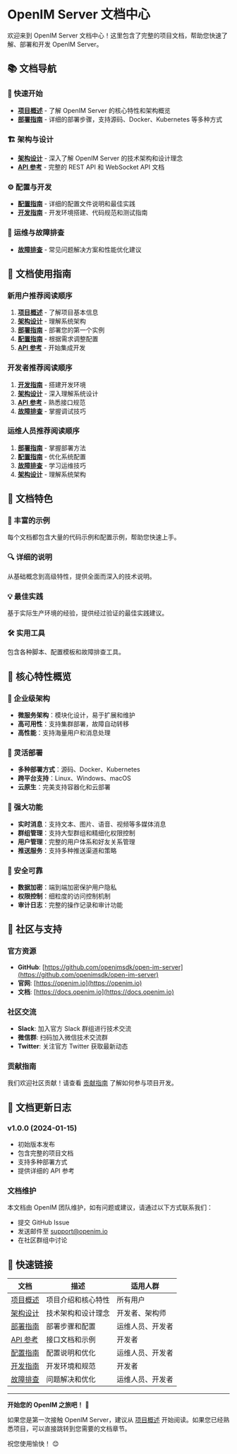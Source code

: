 # OpenIM Server 文档中心

欢迎来到 OpenIM Server 文档中心！这里包含了完整的项目文档，帮助您快速了解、部署和开发 OpenIM Server。

## 📚 文档导航

### 🚀 快速开始
- **[项目概述](README.md)** - 了解 OpenIM Server 的核心特性和架构概览
- **[部署指南](deployment-guide.md)** - 详细的部署步骤，支持源码、Docker、Kubernetes 等多种方式

### 🏗️ 架构与设计
- **[架构设计](architecture.md)** - 深入了解 OpenIM Server 的技术架构和设计理念
- **[API 参考](api-reference.md)** - 完整的 REST API 和 WebSocket API 文档

### ⚙️ 配置与开发
- **[配置指南](configuration-guide.md)** - 详细的配置文件说明和最佳实践
- **[开发指南](development-guide.md)** - 开发环境搭建、代码规范和测试指南

### 🔧 运维与故障排查
- **[故障排查](troubleshooting.md)** - 常见问题解决方案和性能优化建议

## 🎯 文档使用指南

### 新用户推荐阅读顺序

1. **[项目概述](README.md)** - 了解项目基本信息
2. **[架构设计](architecture.md)** - 理解系统架构
3. **[部署指南](deployment-guide.md)** - 部署您的第一个实例
4. **[配置指南](configuration-guide.md)** - 根据需求调整配置
5. **[API 参考](api-reference.md)** - 开始集成开发

### 开发者推荐阅读顺序

1. **[开发指南](development-guide.md)** - 搭建开发环境
2. **[架构设计](architecture.md)** - 深入理解系统设计
3. **[API 参考](api-reference.md)** - 熟悉接口规范
4. **[故障排查](troubleshooting.md)** - 掌握调试技巧

### 运维人员推荐阅读顺序

1. **[部署指南](deployment-guide.md)** - 掌握部署方法
2. **[配置指南](configuration-guide.md)** - 优化系统配置
3. **[故障排查](troubleshooting.md)** - 学习运维技巧
4. **[架构设计](architecture.md)** - 理解系统架构

## 📖 文档特色

### 🎨 丰富的示例
每个文档都包含大量的代码示例和配置示例，帮助您快速上手。

### 🔍 详细的说明
从基础概念到高级特性，提供全面而深入的技术说明。

### 💡 最佳实践
基于实际生产环境的经验，提供经过验证的最佳实践建议。

### 🛠️ 实用工具
包含各种脚本、配置模板和故障排查工具。

## 🌟 核心特性概览

### 🏢 企业级架构
- **微服务架构**：模块化设计，易于扩展和维护
- **高可用性**：支持集群部署，故障自动转移
- **高性能**：支持海量用户和消息处理

### 🔧 灵活部署
- **多种部署方式**：源码、Docker、Kubernetes
- **跨平台支持**：Linux、Windows、macOS
- **云原生**：完美支持容器化和云部署

### 🚀 强大功能
- **实时消息**：支持文本、图片、语音、视频等多媒体消息
- **群组管理**：支持大型群组和精细化权限控制
- **用户管理**：完整的用户体系和好友关系管理
- **推送服务**：支持多种推送渠道和策略

### 🔐 安全可靠
- **数据加密**：端到端加密保护用户隐私
- **权限控制**：细粒度的访问控制机制
- **审计日志**：完整的操作记录和审计功能

## 🤝 社区与支持

### 官方资源
- **GitHub**: [https://github.com/openimsdk/open-im-server](https://github.com/openimsdk/open-im-server)
- **官网**: [https://openim.io](https://openim.io)
- **文档**: [https://docs.openim.io](https://docs.openim.io)

### 社区交流
- **Slack**: 加入官方 Slack 群组进行技术交流
- **微信群**: 扫码加入微信技术交流群
- **Twitter**: 关注官方 Twitter 获取最新动态

### 贡献指南
我们欢迎社区贡献！请查看 [贡献指南](https://github.com/openimsdk/open-im-server/blob/main/CONTRIBUTING.md) 了解如何参与项目开发。

## 📝 文档更新日志

### v1.0.0 (2024-01-15)
- 初始版本发布
- 包含完整的项目文档
- 支持多种部署方式
- 提供详细的 API 参考

### 文档维护
本文档由 OpenIM 团队维护，如有问题或建议，请通过以下方式联系我们：
- 提交 GitHub Issue
- 发送邮件至 support@openim.io
- 在社区群组中讨论

## 🔖 快速链接

| 文档 | 描述 | 适用人群 |
|------|------|----------|
| [项目概述](README.md) | 项目介绍和核心特性 | 所有用户 |
| [架构设计](architecture.md) | 技术架构和设计理念 | 开发者、架构师 |
| [部署指南](deployment-guide.md) | 部署步骤和配置 | 运维人员、开发者 |
| [API 参考](api-reference.md) | 接口文档和示例 | 开发者 |
| [配置指南](configuration-guide.md) | 配置说明和优化 | 运维人员、开发者 |
| [开发指南](development-guide.md) | 开发环境和规范 | 开发者 |
| [故障排查](troubleshooting.md) | 问题解决和优化 | 运维人员、开发者 |

---

**开始您的 OpenIM 之旅吧！** 🚀

如果您是第一次接触 OpenIM Server，建议从 [项目概述](README.md) 开始阅读。如果您已经熟悉项目，可以直接跳转到您需要的文档章节。

祝您使用愉快！ 😊